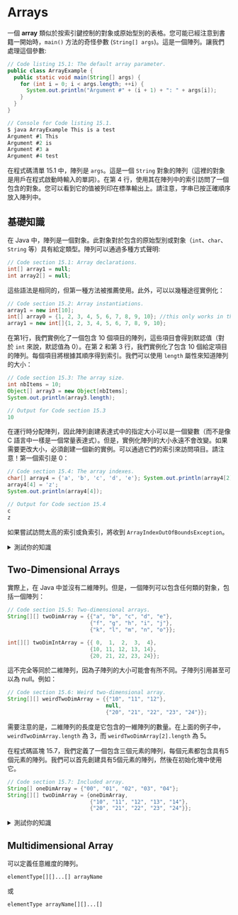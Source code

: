 # Arrays

一個 **array** 類似於按索引鍵控制的對象或原始型別的表格。您可能已經注意到書籍一開始時，`main()` 方法的奇怪參數 (`String[] args`)。這是一個陣列。讓我們處理這個參數:

```java
// Code listing 15.1: The default array parameter.
public class ArrayExample {
  public static void main(String[] args) {
    for (int i = 0; i < args.length; ++i) {
      System.out.println("Argument #" + (i + 1) + ": " + args[i]);
    }
  }
}
```

```java
// Console for Code listing 15.1.
$ java ArrayExample This is a test
Argument #1 This
Argument #2 is
Argument #3 a
Argument #4 test
```

在程式碼清單 15.1 中，陣列是 `args`。這是一個 `String` 對象的陣列（這裡的對象是用戶在程式啟動時輸入的單詞）。在第 4 行，使用其在陣列中的索引訪問了一個包含的對象。您可以看到它的值被列印在標準輸出上。請注意，字串已按正確順序放入陣列中。

## 基礎知識

在 Java 中，陣列是一個對象。此對象對於包含的原始型別或對象（`int`、`char`、`String` 等）具有給定類型。陣列可以通過多種方式聲明:

```java
// Code section 15.1: Array declarations.
int[] array1 = null;
int array2[] = null;
```

這些語法是相同的，但第一種方法被推薦使用。此外，可以以幾種途徑實例化：

```java
// Code section 15.2: Array instantiations.
array1 = new int[10];
int[] array0 = {1, 2, 3, 4, 5, 6, 7, 8, 9, 10}; //this only works in the declaration
array1 = new int[]{1, 2, 3, 4, 5, 6, 7, 8, 9, 10};
```

在第1行，我們實例化了一個包含 10 個項目的陣列，這些項目會得到默認值（對於 `int` 來說，默認值為 0）。在第 2 和第 3 行，我們實例化了包含 10 個給定項目的陣列。每個項目將根據其順序得到索引。我們可以使用 `length` 屬性來知道陣列的大小：

```java
// Code section 15.3: The array size.
int nbItems = 10;
Object[] array3 = new Object[nbItems];
System.out.println(array3.length);
```

```java
// Output for Code section 15.3
10
```

在運行時分配陣列，因此陣列創建表達式中的指定大小可以是一個變數（而不是像 C 語言中一樣是一個常量表達式）。但是，實例化陣列的大小永遠不會改變。如果需要更改大小，必須創建一個新的實例。可以通過它們的索引來訪問項目。請注意！第一個索引是 0：

```java
// Code section 15.4: The array indexes. 
char[] array4 = {'a', 'b', 'c', 'd', 'e'}; System.out.println(array4[2]); 
array4[4] = 'z'; 
System.out.println(array4[4]); 
```

```java
// Output for Code section 15.4
c
z
```

如果嘗試訪問太高的索引或負索引，將收到 `ArrayIndexOutOfBoundsException`。

<details>
<summary>測試你的知識</summary>

問題 15.1：請考慮以下的程式碼：

```java
// Question 15.1: Question20.java 
public class Question20 {
  public static void main(String[] args) {
    String[] listOfWord = {"beggars", "can't", "be", "choosers"};
    System.out.println(listOfWord[1]);
    System.out.println(listOfWord[listOfWord.length-1]);
  }
}
```

標準輸出會印出什麼內容？

<details>
<summary>答案</summary>

```java
// Output for Question 15.1 
can't
choosers
```

請注意項目的索引從 0 開始。 因此，索引 1 指向第二個字串（`can't`）。 陣列有 4 個項目，因此陣列的大小為 4。 因此，索引 3 指向的項目是最後一個（`choosers`）。

</details>
</details>

## Two-Dimensional Arrays

實際上，在 Java 中並沒有二維陣列。但是，一個陣列可以包含任何類的對象，包括一個陣列：

```java
// Code section 15.5: Two-dimensional arrays.
String[][] twoDimArray = {{"a", "b", "c", "d", "e"},
                          {"f", "g", "h", "i", "j"},
                          {"k", "l", "m", "n", "o"}};

int[][] twoDimIntArray = {{ 0,  1,  2,  3,  4},
                          {10, 11, 12, 13, 14},
                          {20, 21, 22, 23, 24}};
```

這不完全等同於二維陣列，因為子陣列的大小可能會有所不同。子陣列引用甚至可以為 null。例如：

```java
// Code section 15.6: Weird two-dimensional array.
String[][] weirdTwoDimArray = {{"10", "11", "12"},
                               null,
                               {"20", "21", "22", "23", "24"}};
```

需要注意的是，二維陣列的長度是它包含的一維陣列的數量。在上面的例子中，`weirdTwoDimArray.length` 為 3，而 `weirdTwoDimArray[2].length` 為 5。

在程式碼區塊 15.7，我們定義了一個包含三個元素的陣列，每個元素都包含具有5個元素的陣列。我們可以首先創建具有5個元素的陣列，然後在初始化塊中使用它。

```java
// Code section 15.7: Included array.
String[] oneDimArray = {"00", "01", "02", "03", "04"};
String[][] twoDimArray = {oneDimArray,
                          {"10", "11", "12", "13", "14"},
                          {"20", "21", "22", "23", "24"}};
```

<details>
<summary>測試你的知識</summary>

第15.2題：請考慮以下程式碼：
  
```java
// Question 15.2: The alphabet.
String[][] alphabet = {{"a", "b", "c", "d", "e"},
                      {"f", "g", "h", "i", "j"},
                      {"k", "l", "m", "n", "o"},
                      {"p", "q", "r", "s", "t"},
                      {"u", "v", "w", "x", "y"},
                      {"z"}};
```

在標準輸出中列印整個字母表。

<details>
<summary>答案</summary>

```java
// Question 15.2: Answer21.java
public class Answer21 {
  public static void main(String[] args) {
    String[][] alphabet = {{"a", "b", "c", "d", "e"},
                          {"f", "g", "h", "i", "j"},
                          {"k", "l", "m", "n", "o"},
                          {"p", "q", "r", "s", "t"},
                          {"u", "v", "w", "x", "y"},
                          {"z"}};

    for (int i = 0; i < alphabet.length; i++) {
      for (int j = 0; j < alphabet[i].length; j++) {
        System.out.println(alphabet[i][j]);
      }
    }
  }
}
```

`i` 將是主陣列的索引，而 `j` 則是所有子陣列的索引。我們首先必須遍歷主陣列。我們需要讀取陣列的大小。接著我們要遍歷每個子陣列。由於每個陣列的大小可能不同，我們必須讀取每個陣列的大小。這樣一來，我們可以使用索引遍歷所有子陣列的項目。所有項目將按照正確的順序被讀取。

</details>
</details>

## Multidimensional Array

可以定義任意維度的陣列。

`elementType[][]...[] arrayName`

或

`elementType arrayName[][]...[]`

